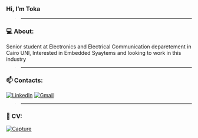  ### Hi, I’m Toka  
>_________________________________________________________________________________________________________
### 💻 About: 
Senior student at Electronics and Electrical Communication deparetement in Cairo UNI, Interested in 
Embedded Syaytems and looking to work in this industry
>_________________________________________________________________________________________________________
### 📫 Contacts: 
[<img alt="LinkedIn" src="https://img.shields.io/badge/Toka Zakaria-%233077B5.svg?=for-the-badge&logo=linkedin&logoColor=white"/>](https://www.linkedin.com/in/tokazakaria/) [<img alt="Gmail" src="https://img.shields.io/badge/tokazakaria99@gmail.com-D14836?=for-the-badge&logo=gmail&logoColor=white" />](https://mail.google.com/mail/u/1/?pli=1)
 >________________________________________________________________________________________________________
 ### 📝 CV:
 [![Capture](https://user-images.githubusercontent.com/75904835/125861885-18d64e2f-3584-45ec-bcfd-06aaba299be8.PNG)
](https://drive.google.com/file/d/1vgDZ8M8WoLxgONAUfbSvEC4vf42aCdqp/view?usp=sharing)







<!---
- 👋 Hi, I’m Toka Zakaria
- 👀 I’m interested in Embedded Systems
- 🌱 I’m currently learning Eectronics and Electrical communication
- 💞️ I’m looking to collaborate on Embedded Projects
- 📫 How to reach me:
                 -mail: tokazakaria99@gmail.com
Toka-Zakaria/Toka-Zakaria is a ✨ special ✨ repository because its `README.md` (this file) appears on your GitHub profile.
You can click the Preview link to take a look at your changes.
--->
